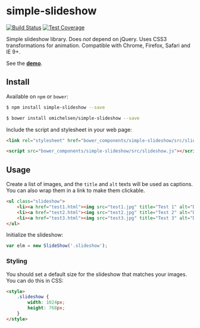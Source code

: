 # simple-slideshow

[![Build Status][travis-image]][travis-url]
[![Test Coverage][coveralls-image]][coveralls-url]

Simple slideshow library. Does _not_ depend on jQuery. Uses CSS3 transformations for animation. Compatible with Chrome, Firefox, Safari and IE 9+.

See the __[demo](https://rawgit.com/omichelsen/simple-slideshow/master/demo/demo.html)__.

## Install

Available on `npm` or `bower`:

```bash
$ npm install simple-slideshow --save
```

```bash
$ bower install omichelsen/simple-slideshow --save
```

Include the script and stylesheet in your web page:

```html
<link rel="stylesheet" href="bower_components/simple-slideshow/src/slideshow.css">
```

```html
<script src="bower_components/simple-slideshow/src/slideshow.js"></script>
```

## Usage

Create a list of images, and the `title` and `alt` texts will be used as captions. You can also wrap them in a link to make them clickable.

```html
<ul class="slideshow">
    <li><a href="test1.html"><img src="test1.jpg" title="Test 1" alt="Description for image 1"></a></li>
    <li><a href="test2.html"><img src="test2.jpg" title="Test 2" alt="Description for image 2"></a></li>
    <li><a href="test3.html"><img src="test3.jpg" title="Test 3" alt="Description for image 3"></a></li>
</ul>
```

Initialize the slideshow:

```javascript
var elm = new SlideShow('.slideshow');
```

### Styling

You should set a default size for the slideshow that matches your images. You can do this in CSS:

```html
<style>
    .slideshow {
        width: 1024px;
        height: 768px;
    }
</style>
```

[travis-image]: https://img.shields.io/travis/omichelsen/simple-slideshow/master.svg
[travis-url]: https://travis-ci.org/omichelsen/simple-slideshow
[coveralls-image]: https://img.shields.io/coveralls/omichelsen/simple-slideshow/master.svg
[coveralls-url]: https://coveralls.io/r/omichelsen/simple-slideshow?branch=master